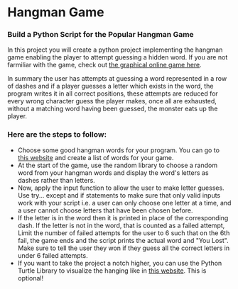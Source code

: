 # Hangman Game
### Build a Python Script for the Popular Hangman Game
In this project you will create a python project implementing the hangman game enabling the player to attempt guessing a hidden word. If you are not farmiliar with the game, check out [the graphical online game here](https://www.hangmanwords.com/play).

In summary the user has attempts at guessing a word represented in a row of dashes and if a player guesses a letter which exists in the word, the program writes it in all correct positions, these attempts are reduced for every wrong character guess the player makes, once all are exhausted, without a matching word having been guessed, the monster eats up the player.

### Here are the steps to follow:
- Choose some good hangman words for your program. You can go to [this website](https://www.hangmanwords.com/words) and create a list of words for your game.
- At the start of the game, use the random library to choose a random word from your hangman words and display the word's letters as dashes rather than letters.
- Now, apply the input function to allow the user to make letter guesses. Use try... except and if statements to make sure that only valid inputs work with your script i.e. a user can only choose one letter at a time, and a user cannot choose letters that have been chosen before.
- If the letter is in the word then it is printed in place of the corresponding dash. If the letter is not in the word, that is counted as a failed attempt, Limit the number of failed attempts for the user to 6 such that on the 6th fail, the game ends and the script prints the actual word and "You Lost". Make sure to tell the user they won if they guess all the correct letters in under 6 failed attempts.
- If you want to take the project a notch higher, you can use the Python Turtle Library to visualize the hanging like in [this website](https://www.hangmanwords.com/play). This is optional!
